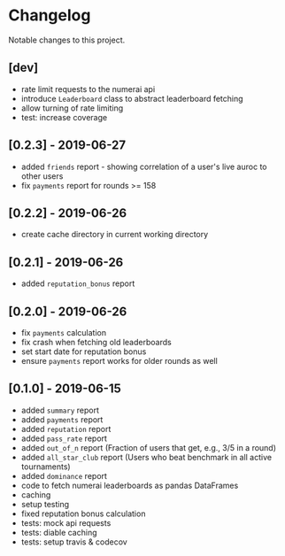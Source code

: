 # Changelog
Notable changes to this project.

## [dev]
- rate limit requests to the numerai api
- introduce `Leaderboard` class to abstract leaderboard fetching
- allow turning of rate limiting
- test: increase coverage

## [0.2.3] - 2019-06-27
- added `friends` report - showing correlation of a user's live auroc to other users
- fix `payments` report for rounds >= 158

## [0.2.2] - 2019-06-26
- create cache directory in current working directory

## [0.2.1] - 2019-06-26
- added `reputation_bonus` report

## [0.2.0] - 2019-06-26
- fix `payments` calculation
- fix crash when fetching old leaderboards
- set start date for reputation bonus
- ensure `payments` report works for older rounds as well

## [0.1.0] - 2019-06-15
- added `summary` report
- added `payments` report
- added `reputation` report
- added `pass_rate` report
- added `out_of_n` report (Fraction of users that get, e.g., 3/5 in a round)
- added `all_star_club` report (Users who beat benchmark in all active tournaments)
- added `dominance` report
- code to fetch numerai leaderboards as pandas DataFrames
- caching
- setup testing
- fixed reputation bonus calculation
- tests: mock api requests
- tests: diable caching
- tests: setup travis & codecov
